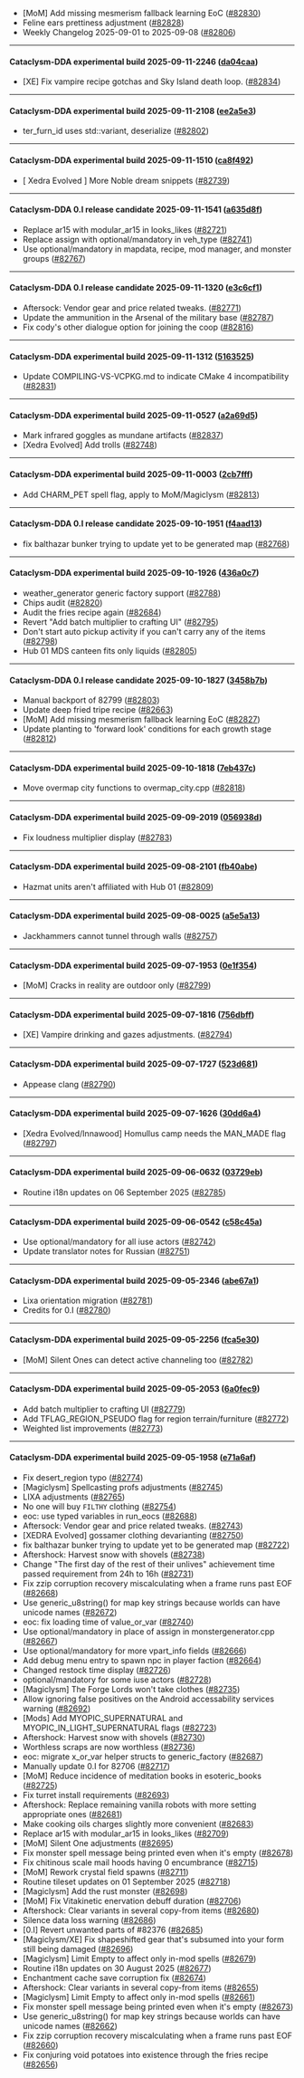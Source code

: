 * [MoM] Add missing mesmerism fallback learning EoC ([#82830](https://github.com/CleverRaven/Cataclysm-DDA/pull/82830))
* Feline ears prettiness adjustment ([#82828](https://github.com/CleverRaven/Cataclysm-DDA/pull/82828))
* Weekly Changelog 2025-09-01 to 2025-09-08 ([#82806](https://github.com/CleverRaven/Cataclysm-DDA/pull/82806))

---

#### Cataclysm-DDA experimental build 2025-09-11-2246 ([da04caa](https://github.com/CleverRaven/Cataclysm-DDA/releases/tag/cdda-experimental-2025-09-11-2246))

* [XE] Fix vampire recipe gotchas and Sky Island death loop. ([#82834](https://github.com/CleverRaven/Cataclysm-DDA/pull/82834))

---

#### Cataclysm-DDA experimental build 2025-09-11-2108 ([ee2a5e3](https://github.com/CleverRaven/Cataclysm-DDA/releases/tag/cdda-experimental-2025-09-11-2108))

* ter_furn_id uses std::variant, deserialize ([#82802](https://github.com/CleverRaven/Cataclysm-DDA/pull/82802))

---

#### Cataclysm-DDA experimental build 2025-09-11-1510 ([ca8f492](https://github.com/CleverRaven/Cataclysm-DDA/releases/tag/cdda-experimental-2025-09-11-1510))

* [ Xedra Evolved ] More Noble dream snippets ([#82739](https://github.com/CleverRaven/Cataclysm-DDA/pull/82739))

---

#### Cataclysm-DDA 0.I release candidate 2025-09-11-1541 ([a635d8f](https://github.com/CleverRaven/Cataclysm-DDA/releases/tag/cdda-0.I-2025-09-11-1541))

* Replace ar15 with modular_ar15 in looks_likes ([#82721](https://github.com/CleverRaven/Cataclysm-DDA/pull/82721))
* Replace assign with optional/mandatory in veh_type ([#82741](https://github.com/CleverRaven/Cataclysm-DDA/pull/82741))
* Use optional/mandatory in mapdata, recipe, mod manager, and monster groups ([#82767](https://github.com/CleverRaven/Cataclysm-DDA/pull/82767))

---

#### Cataclysm-DDA 0.I release candidate 2025-09-11-1320 ([e3c6cf1](https://github.com/CleverRaven/Cataclysm-DDA/releases/tag/cdda-0.I-2025-09-11-1320))

* Aftersock: Vendor gear and price related tweaks. ([#82771](https://github.com/CleverRaven/Cataclysm-DDA/pull/82771))
* Update the ammunition in the Arsenal of the military base ([#82787](https://github.com/CleverRaven/Cataclysm-DDA/pull/82787))
* Fix cody's other dialogue option for joining the coop ([#82816](https://github.com/CleverRaven/Cataclysm-DDA/pull/82816))

---

#### Cataclysm-DDA experimental build 2025-09-11-1312 ([5163525](https://github.com/CleverRaven/Cataclysm-DDA/releases/tag/cdda-experimental-2025-09-11-1312))

* Update COMPILING-VS-VCPKG.md to indicate CMake 4 incompatibility ([#82831](https://github.com/CleverRaven/Cataclysm-DDA/pull/82831))

---

#### Cataclysm-DDA experimental build 2025-09-11-0527 ([a2a69d5](https://github.com/CleverRaven/Cataclysm-DDA/releases/tag/cdda-experimental-2025-09-11-0527))

* Mark infrared goggles as mundane artifacts ([#82837](https://github.com/CleverRaven/Cataclysm-DDA/pull/82837))
* [Xedra Evolved] Add trolls ([#82748](https://github.com/CleverRaven/Cataclysm-DDA/pull/82748))

---

#### Cataclysm-DDA experimental build 2025-09-11-0003 ([2cb7fff](https://github.com/CleverRaven/Cataclysm-DDA/releases/tag/cdda-experimental-2025-09-11-0003))

* Add CHARM_PET spell flag, apply to MoM/Magiclysm ([#82813](https://github.com/CleverRaven/Cataclysm-DDA/pull/82813))

---

#### Cataclysm-DDA 0.I release candidate 2025-09-10-1951 ([f4aad13](https://github.com/CleverRaven/Cataclysm-DDA/releases/tag/cdda-0.I-2025-09-10-1951))

* fix balthazar bunker trying to update yet to be generated map ([#82768](https://github.com/CleverRaven/Cataclysm-DDA/pull/82768))

---

#### Cataclysm-DDA experimental build 2025-09-10-1926 ([436a0c7](https://github.com/CleverRaven/Cataclysm-DDA/releases/tag/cdda-experimental-2025-09-10-1926))

* weather_generator generic factory support ([#82788](https://github.com/CleverRaven/Cataclysm-DDA/pull/82788))
* Chips audit ([#82820](https://github.com/CleverRaven/Cataclysm-DDA/pull/82820))
* Audit the fries recipe again ([#82684](https://github.com/CleverRaven/Cataclysm-DDA/pull/82684))
* Revert "Add batch multiplier to crafting UI" ([#82795](https://github.com/CleverRaven/Cataclysm-DDA/pull/82795))
* Don't start auto pickup activity if you can't carry any of the items ([#82798](https://github.com/CleverRaven/Cataclysm-DDA/pull/82798))
* Hub 01 MDS canteen fits only liquids ([#82805](https://github.com/CleverRaven/Cataclysm-DDA/pull/82805))

---

#### Cataclysm-DDA 0.I release candidate 2025-09-10-1827 ([3458b7b](https://github.com/CleverRaven/Cataclysm-DDA/releases/tag/cdda-0.I-2025-09-10-1827))

* Manual backport of 82799 ([#82803](https://github.com/CleverRaven/Cataclysm-DDA/pull/82803))
* Update deep fried tripe recipe ([#82663](https://github.com/CleverRaven/Cataclysm-DDA/pull/82663))
* [MoM] Add missing mesmerism fallback learning EoC ([#82827](https://github.com/CleverRaven/Cataclysm-DDA/pull/82827))
* Update planting to 'forward look' conditions for each growth stage ([#82812](https://github.com/CleverRaven/Cataclysm-DDA/pull/82812))

---

#### Cataclysm-DDA experimental build 2025-09-10-1818 ([7eb437c](https://github.com/CleverRaven/Cataclysm-DDA/releases/tag/cdda-experimental-2025-09-10-1818))

* Move overmap city functions to overmap_city.cpp ([#82818](https://github.com/CleverRaven/Cataclysm-DDA/pull/82818))

---

#### Cataclysm-DDA experimental build 2025-09-09-2019 ([056938d](https://github.com/CleverRaven/Cataclysm-DDA/releases/tag/cdda-experimental-2025-09-09-2019))

* Fix loudness multiplier display ([#82783](https://github.com/CleverRaven/Cataclysm-DDA/pull/82783))

---

#### Cataclysm-DDA experimental build 2025-09-08-2101 ([fb40abe](https://github.com/CleverRaven/Cataclysm-DDA/releases/tag/cdda-experimental-2025-09-08-2101))

* Hazmat units aren't affiliated with Hub 01 ([#82809](https://github.com/CleverRaven/Cataclysm-DDA/pull/82809))

---

#### Cataclysm-DDA experimental build 2025-09-08-0025 ([a5e5a13](https://github.com/CleverRaven/Cataclysm-DDA/releases/tag/cdda-experimental-2025-09-08-0025))

* Jackhammers cannot tunnel through walls ([#82757](https://github.com/CleverRaven/Cataclysm-DDA/pull/82757))

---

#### Cataclysm-DDA experimental build 2025-09-07-1953 ([0e1f354](https://github.com/CleverRaven/Cataclysm-DDA/releases/tag/cdda-experimental-2025-09-07-1953))

* [MoM] Cracks in reality are outdoor only ([#82799](https://github.com/CleverRaven/Cataclysm-DDA/pull/82799))

---

#### Cataclysm-DDA experimental build 2025-09-07-1816 ([756dbff](https://github.com/CleverRaven/Cataclysm-DDA/releases/tag/cdda-experimental-2025-09-07-1816))

* [XE] Vampire drinking and gazes adjustments. ([#82794](https://github.com/CleverRaven/Cataclysm-DDA/pull/82794))

---

#### Cataclysm-DDA experimental build 2025-09-07-1727 ([523d681](https://github.com/CleverRaven/Cataclysm-DDA/releases/tag/cdda-experimental-2025-09-07-1727))

* Appease clang ([#82790](https://github.com/CleverRaven/Cataclysm-DDA/pull/82790))

---

#### Cataclysm-DDA experimental build 2025-09-07-1626 ([30dd6a4](https://github.com/CleverRaven/Cataclysm-DDA/releases/tag/cdda-experimental-2025-09-07-1626))

* [Xedra Evolved/Innawood] Homullus camp needs the MAN_MADE flag ([#82797](https://github.com/CleverRaven/Cataclysm-DDA/pull/82797))

---

#### Cataclysm-DDA experimental build 2025-09-06-0632 ([03729eb](https://github.com/CleverRaven/Cataclysm-DDA/releases/tag/cdda-experimental-2025-09-06-0632))

* Routine i18n updates on 06 September 2025 ([#82785](https://github.com/CleverRaven/Cataclysm-DDA/pull/82785))

---

#### Cataclysm-DDA experimental build 2025-09-06-0542 ([c58c45a](https://github.com/CleverRaven/Cataclysm-DDA/releases/tag/cdda-experimental-2025-09-06-0542))

* Use optional/mandatory for all iuse actors ([#82742](https://github.com/CleverRaven/Cataclysm-DDA/pull/82742))
* Update translator notes for Russian ([#82751](https://github.com/CleverRaven/Cataclysm-DDA/pull/82751))

---

#### Cataclysm-DDA experimental build 2025-09-05-2346 ([abe67a1](https://github.com/CleverRaven/Cataclysm-DDA/releases/tag/cdda-experimental-2025-09-05-2346))

* Lixa orientation migration ([#82781](https://github.com/CleverRaven/Cataclysm-DDA/pull/82781))
* Credits for 0.I ([#82780](https://github.com/CleverRaven/Cataclysm-DDA/pull/82780))

---

#### Cataclysm-DDA experimental build 2025-09-05-2256 ([fca5e30](https://github.com/CleverRaven/Cataclysm-DDA/releases/tag/cdda-experimental-2025-09-05-2256))

* [MoM] Silent Ones can detect active channeling too ([#82782](https://github.com/CleverRaven/Cataclysm-DDA/pull/82782))

---

#### Cataclysm-DDA experimental build 2025-09-05-2053 ([6a0fec9](https://github.com/CleverRaven/Cataclysm-DDA/releases/tag/cdda-experimental-2025-09-05-2053))

* Add batch multiplier to crafting UI ([#82779](https://github.com/CleverRaven/Cataclysm-DDA/pull/82779))
* Add TFLAG_REGION_PSEUDO flag for region terrain/furniture ([#82772](https://github.com/CleverRaven/Cataclysm-DDA/pull/82772))
* Weighted list improvements ([#82773](https://github.com/CleverRaven/Cataclysm-DDA/pull/82773))

---

#### Cataclysm-DDA experimental build 2025-09-05-1958 ([e71a6af](https://github.com/CleverRaven/Cataclysm-DDA/releases/tag/cdda-experimental-2025-09-05-1958))

* Fix desert_region typo ([#82774](https://github.com/CleverRaven/Cataclysm-DDA/pull/82774))
* [Magiclysm] Spellcasting profs adjustments ([#82745](https://github.com/CleverRaven/Cataclysm-DDA/pull/82745))
* LIXA adjustments ([#82765](https://github.com/CleverRaven/Cataclysm-DDA/pull/82765))
* No one will buy `FILTHY` clothing ([#82754](https://github.com/CleverRaven/Cataclysm-DDA/pull/82754))
* eoc: use typed variables in run_eocs ([#82688](https://github.com/CleverRaven/Cataclysm-DDA/pull/82688))
* Aftersock: Vendor gear and price related tweaks. ([#82743](https://github.com/CleverRaven/Cataclysm-DDA/pull/82743))
* [XEDRA Evolved] gossamer clothing devarianting ([#82750](https://github.com/CleverRaven/Cataclysm-DDA/pull/82750))
* fix balthazar bunker trying to update yet to be generated map ([#82722](https://github.com/CleverRaven/Cataclysm-DDA/pull/82722))
* Aftershock: Harvest snow with shovels ([#82738](https://github.com/CleverRaven/Cataclysm-DDA/pull/82738))
* Change "The first day of the rest of their unlives" achievement time passed requirement from 24h to 16h ([#82731](https://github.com/CleverRaven/Cataclysm-DDA/pull/82731))
* Fix zzip corruption recovery miscalculating when a frame runs past EOF ([#82668](https://github.com/CleverRaven/Cataclysm-DDA/pull/82668))
* Use generic_u8string() for map key strings because worlds can have unicode names ([#82672](https://github.com/CleverRaven/Cataclysm-DDA/pull/82672))
* eoc: fix loading time of value_or_var ([#82740](https://github.com/CleverRaven/Cataclysm-DDA/pull/82740))
* Use optional/mandatory in place of assign in monstergenerator.cpp ([#82667](https://github.com/CleverRaven/Cataclysm-DDA/pull/82667))
* Use optional/mandatory for more vpart_info fields ([#82666](https://github.com/CleverRaven/Cataclysm-DDA/pull/82666))
* Add debug menu entry to spawn npc in player faction ([#82664](https://github.com/CleverRaven/Cataclysm-DDA/pull/82664))
* Changed restock time display ([#82726](https://github.com/CleverRaven/Cataclysm-DDA/pull/82726))
* optional/mandatory for some iuse actors ([#82728](https://github.com/CleverRaven/Cataclysm-DDA/pull/82728))
* [Magiclysm] The Forge Lords won't take clothes ([#82735](https://github.com/CleverRaven/Cataclysm-DDA/pull/82735))
* Allow ignoring false positives on the Android accessability services warning ([#82692](https://github.com/CleverRaven/Cataclysm-DDA/pull/82692))
* [Mods] Add MYOPIC_SUPERNATURAL and MYOPIC_IN_LIGHT_SUPERNATURAL flags ([#82723](https://github.com/CleverRaven/Cataclysm-DDA/pull/82723))
* Aftershock: Harvest snow with shovels ([#82730](https://github.com/CleverRaven/Cataclysm-DDA/pull/82730))
* Worthless scraps are now worthless ([#82736](https://github.com/CleverRaven/Cataclysm-DDA/pull/82736))
* eoc: migrate x_or_var helper structs to generic_factory ([#82687](https://github.com/CleverRaven/Cataclysm-DDA/pull/82687))
* Manually update 0.I for 82706 ([#82717](https://github.com/CleverRaven/Cataclysm-DDA/pull/82717))
* [MoM] Reduce incidence of meditation books in esoteric_books ([#82725](https://github.com/CleverRaven/Cataclysm-DDA/pull/82725))
* Fix turret install requirements ([#82693](https://github.com/CleverRaven/Cataclysm-DDA/pull/82693))
* Aftershock: Replace remaining vanilla robots with more setting appropriate ones ([#82681](https://github.com/CleverRaven/Cataclysm-DDA/pull/82681))
* Make cooking oils charges slightly more convenient ([#82683](https://github.com/CleverRaven/Cataclysm-DDA/pull/82683))
* Replace ar15 with modular_ar15 in looks_likes ([#82709](https://github.com/CleverRaven/Cataclysm-DDA/pull/82709))
* [MoM] Silent One adjustments ([#82695](https://github.com/CleverRaven/Cataclysm-DDA/pull/82695))
* Fix monster spell message being printed even when it's empty ([#82678](https://github.com/CleverRaven/Cataclysm-DDA/pull/82678))
* Fix chitinous scale mail hoods having 0 encumbrance ([#82715](https://github.com/CleverRaven/Cataclysm-DDA/pull/82715))
* [MoM] Rework crystal field spawns ([#82711](https://github.com/CleverRaven/Cataclysm-DDA/pull/82711))
* Routine tileset updates on 01 September 2025 ([#82718](https://github.com/CleverRaven/Cataclysm-DDA/pull/82718))
* [Magiclysm] Add the rust monster ([#82698](https://github.com/CleverRaven/Cataclysm-DDA/pull/82698))
* [MoM] Fix Vitakinetic enervation debuff duration ([#82706](https://github.com/CleverRaven/Cataclysm-DDA/pull/82706))
* Aftershock: Clear variants in several copy-from items ([#82680](https://github.com/CleverRaven/Cataclysm-DDA/pull/82680))
* Silence data loss warning ([#82686](https://github.com/CleverRaven/Cataclysm-DDA/pull/82686))
* [0.I] Revert unwanted parts of #82376 ([#82685](https://github.com/CleverRaven/Cataclysm-DDA/pull/82685))
* [Magiclysm/XE] Fix shapeshifted gear that's subsumed into your form still being damaged ([#82696](https://github.com/CleverRaven/Cataclysm-DDA/pull/82696))
* [Magiclysm] Limit Empty to affect only in-mod spells ([#82679](https://github.com/CleverRaven/Cataclysm-DDA/pull/82679))
* Routine i18n updates on 30 August 2025 ([#82677](https://github.com/CleverRaven/Cataclysm-DDA/pull/82677))
* Enchantment cache save corruption fix ([#82674](https://github.com/CleverRaven/Cataclysm-DDA/pull/82674))
* Aftershock: Clear variants in several copy-from items ([#82655](https://github.com/CleverRaven/Cataclysm-DDA/pull/82655))
* [Magiclysm] Limit Empty to affect only in-mod spells ([#82661](https://github.com/CleverRaven/Cataclysm-DDA/pull/82661))
* Fix monster spell message being printed even when it's empty ([#82673](https://github.com/CleverRaven/Cataclysm-DDA/pull/82673))
* Use generic_u8string() for map key strings because worlds can have unicode names ([#82662](https://github.com/CleverRaven/Cataclysm-DDA/pull/82662))
* Fix zzip corruption recovery miscalculating when a frame runs past EOF ([#82660](https://github.com/CleverRaven/Cataclysm-DDA/pull/82660))
* Fix conjuring void potatoes into existence through the fries recipe ([#82656](https://github.com/CleverRaven/Cataclysm-DDA/pull/82656))
